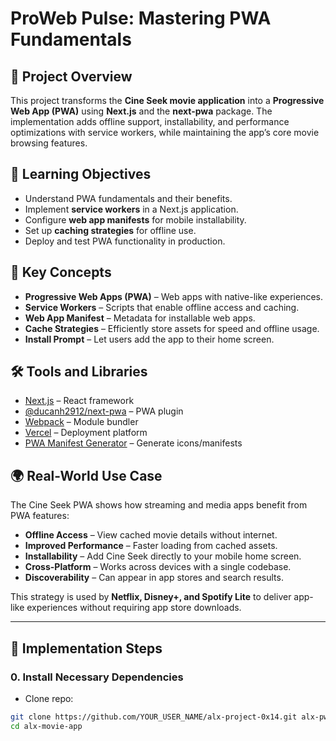 # ProWeb Pulse: Mastering PWA Fundamentals

## 📌 Project Overview
This project transforms the **Cine Seek movie application** into a **Progressive Web App (PWA)** using **Next.js** and the **next-pwa** package. The implementation adds offline support, installability, and performance optimizations with service workers, while maintaining the app’s core movie browsing features.

## 🎯 Learning Objectives
- Understand PWA fundamentals and their benefits.  
- Implement **service workers** in a Next.js application.  
- Configure **web app manifests** for mobile installability.  
- Set up **caching strategies** for offline use.  
- Deploy and test PWA functionality in production.  

## 🧩 Key Concepts
- **Progressive Web Apps (PWA)** – Web apps with native-like experiences.  
- **Service Workers** – Scripts that enable offline access and caching.  
- **Web App Manifest** – Metadata for installable web apps.  
- **Cache Strategies** – Efficiently store assets for speed and offline usage.  
- **Install Prompt** – Let users add the app to their home screen.  

## 🛠️ Tools and Libraries
- [Next.js](https://nextjs.org/) – React framework  
- [@ducanh2912/next-pwa](https://github.com/shadowwalker/next-pwa) – PWA plugin  
- [Webpack](https://webpack.js.org/) – Module bundler  
- [Vercel](https://vercel.com/) – Deployment platform  
- [PWA Manifest Generator](https://www.pwabuilder.com/imageGenerator) – Generate icons/manifests  

## 🌍 Real-World Use Case
The Cine Seek PWA shows how streaming and media apps benefit from PWA features:  
- **Offline Access** – View cached movie details without internet.  
- **Improved Performance** – Faster loading from cached assets.  
- **Installability** – Add Cine Seek directly to your mobile home screen.  
- **Cross-Platform** – Works across devices with a single codebase.  
- **Discoverability** – Can appear in app stores and search results.  

This strategy is used by **Netflix, Disney+, and Spotify Lite** to deliver app-like experiences without requiring app store downloads.  

---

## 🚀 Implementation Steps

### 0. Install Necessary Dependencies
- Clone repo:
```bash
git clone https://github.com/YOUR_USER_NAME/alx-project-0x14.git alx-pwa-0x01
cd alx-movie-app
